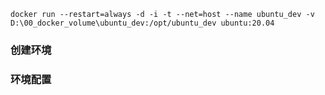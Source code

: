 ```shell
docker run --restart=always -d -i -t --net=host --name ubuntu_dev -v  D:\00_docker_volume\ubuntu_dev:/opt/ubuntu_dev ubuntu:20.04
```

### 创建环境

### 环境配置




